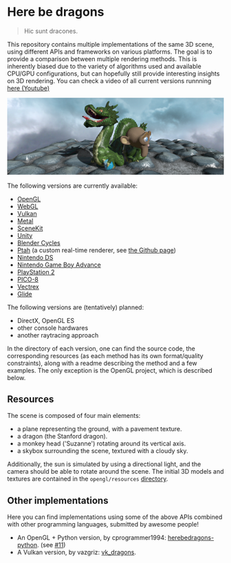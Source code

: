# Here be dragons

> Hic sunt dracones.

This repository contains multiple implementations of the same 3D scene, using different APIs and frameworks on various platforms. The goal is to provide a comparison between multiple rendering methods. This is inherently biased due to the variety of algorithms used and available CPU/GPU configurations, but can hopefully still provide interesting insights on 3D rendering. You can check a video of all current versions runnning [here (Youtube)](https://www.youtube.com/watch?v=Bbpu34S2bSI)

![](image.png)

The following versions are currently available:

- [OpenGL](https://github.com/kosua20/herebedragons/tree/master/opengl)
- [WebGL](https://github.com/kosua20/herebedragons/tree/master/webgl) 
- [Vulkan](https://github.com/kosua20/herebedragons/tree/master/vulkan) 
- [Metal](https://github.com/kosua20/herebedragons/tree/master/metal)
- [SceneKit](https://github.com/kosua20/herebedragons/tree/master/scenekit)
- [Unity](https://github.com/kosua20/herebedragons/tree/master/unity)
- [Blender Cycles](https://github.com/kosua20/herebedragons/tree/master/cycles)
- [Ptah](https://github.com/kosua20/herebedragons/tree/master/ptah) (a custom real-time renderer, see [the Github page](https://github.com/kosua20/PtahRenderer/))
- [Nintendo DS](https://github.com/kosua20/herebedragons/tree/master/nds)
- [Nintendo Game Boy Advance](https://github.com/kosua20/herebedragons/tree/master/gba)
- [PlayStation 2](https://github.com/kosua20/herebedragons/tree/master/ps2)  
- [PICO-8](https://github.com/kosua20/herebedragons/tree/master/pico8) 
- [Vectrex](https://github.com/kosua20/herebedragons/tree/master/vectrex) 
- [Glide](https://github.com/kosua20/herebedragons/tree/master/glide)

The following versions are (tentatively) planned:

- DirectX, OpenGL ES
- other console hardwares
- another raytracing approach

In the directory of each version, one can find the source code, the corresponding resources (as each method has its own format/quality constraints), along with a readme describing the method and a few examples. The only exception is the OpenGL project, which is described below.

## Resources
The scene is composed of four main elements:

- a plane representing the ground, with a pavement texture.
- a dragon (the Stanford dragon).
- a monkey head ('Suzanne') rotating around its vertical axis.
- a skybox surrounding the scene, textured with a cloudy sky.

Additionally, the sun is simulated by using a directional light, and the camera should be able to rotate around the scene.
The initial 3D models and textures are contained in the `opengl/resources` [directory](https://github.com/kosua20/herebedragons/tree/master/opengl/resources).

## Other implementations
Here you can find implementations using some of the above APIs combined with other programming languages, submitted by awesome people!

- An OpenGL + Python version, by cprogrammer1994: [herebedragons-python](https://github.com/cprogrammer1994/herebedragons-python). (see [#11](https://github.com/kosua20/herebedragons/issues/11))
- A Vulkan version, by vazgriz: [vk_dragons](https://github.com/vazgriz/vk_dragons).
